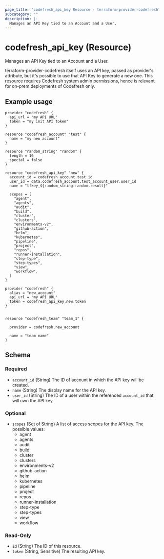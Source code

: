 ```yaml
---
page_title: "codefresh_api_key Resource - terraform-provider-codefresh"
subcategory: ""
description: |-
  Manages an API Key tied to an Account and a User.
---
```


# codefresh_api_key (Resource)

Manages an API Key tied to an Account and a User.

terraform-provider-codefresh itself uses an API key, passed as provider's attribute, but it's possible to use that API Key to generate a new one. 
This resource requires Codefresh system admin permissions, hence is relevant for on-prem deployments of Codefresh only.


## Example usage

```hcl
provider "codefresh" {
  api_url = "my API URL"
  token = "my init API token"
}

resource "codefresh_account" "test" {
  name = "my new account"
}

resource "random_string" "random" {
  length = 16
  special = false
}

resource "codefresh_api_key" "new" {
  account_id = codefresh_account.test.id
  user_id = data.codefresh_account.test_account_user.user_id
  name = "tfkey_${random_string.random.result}"

  scopes = [
    "agent",
    "agents",
    "audit",
    "build",
    "cluster",
    "clusters",
    "environments-v2",
    "github-action",
    "helm",
    "kubernetes",
    "pipeline",
    "project",
    "repos",
    "runner-installation",
    "step-type",
    "step-types",
    "view",
    "workflow",
  ]
}

provider "codefresh" {
  alias = "new_account"
  api_url = "my API URL"
  token = codefresh_api_key.new.token
}


resource "codefresh_team" "team_1" {

  provider = codefresh.new_account

  name = "team name"
}
```

<!-- schema generated by tfplugindocs -->
## Schema

### Required

- `account_id` (String) The ID of account in which the API key will be created.
- `name` (String) The display name for the API key.
- `user_id` (String) The ID of a user within the referenced `account_id` that will own the API key.

### Optional

- `scopes` (Set of String) A list of access scopes for the API key. The possible values:
	* agent
	* agents
	* audit
	* build
	* cluster
	* clusters
	* environments-v2
	* github-action
	* helm
	* kubernetes
	* pipeline
	* project
	* repos
	* runner-installation
	* step-type
	* step-types
	* view
	* workflow

### Read-Only

- `id` (String) The ID of this resource.
- `token` (String, Sensitive) The resulting API key.